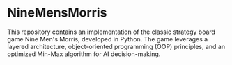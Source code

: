 # NineMensMorris
This repository contains an implementation of the classic strategy board game Nine Men's Morris, developed in Python. The game leverages a layered architecture, object-oriented programming (OOP) principles, and an optimized Min-Max algorithm for AI decision-making.
